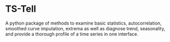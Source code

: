 # TS-Tell

A python package of methods to examine basic statistics, autocorrelation, smoothed curve imputation, extrema as well as diagnose trend, seasonality, and provide a thorough profile of a time series in one interface.
